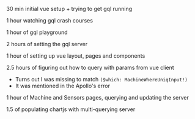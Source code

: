 30 min initial vue setup + trying to get gql running

1 hour watching gql crash courses

1 hour of gql playground

2 hours of setting the gql server

1 hour of setting up vue layout, pages and components

2.5 hours of figuring out how to query with params from vue client

- Turns out I was missing to match `($which: MachineWhereUniqInput!)`
- It was mentioned in the Apollo's error

1 hour of Machine and Sensors pages, querying and updating the server

1.5 of populating chartjs with multi-querying server
